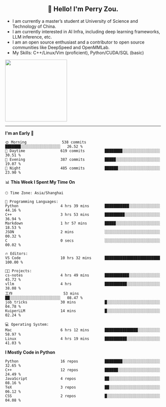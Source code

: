 <h2 align="center">👋 Hello! I'm Perry Zou.</h2>

- I am currently a master’s student at University of Science and Technology of China.
- I am currently interested in AI Infra, including deep learning frameworks, LLM inference, etc.
- I am an open source enthusiast and a contributor to open source communities like DeepSpeed and OpenMMLab.
- My Skills: C++/Linux/Vim (proficient), Python/CUDA/SQL (basic)

<img height=200 align="center" src="https://github-readme-stats.vercel.app/api?username=zonepg" />

-------

<!--START_SECTION:waka-->
**I'm an Early 🐤** 

```text
🌞 Morning                538 commits         ███████░░░░░░░░░░░░░░░░░░   26.52 % 
🌆 Daytime                619 commits         ████████░░░░░░░░░░░░░░░░░   30.51 % 
🌃 Evening                387 commits         █████░░░░░░░░░░░░░░░░░░░░   19.07 % 
🌙 Night                  485 commits         ██████░░░░░░░░░░░░░░░░░░░   23.90 % 
```


📊 **This Week I Spent My Time On** 

```text
🕑︎ Time Zone: Asia/Shanghai

💬 Programming Languages: 
Python                   4 hrs 39 mins       ███████████░░░░░░░░░░░░░░   44.16 % 
C++                      3 hrs 53 mins       █████████░░░░░░░░░░░░░░░░   36.94 % 
Markdown                 1 hr 57 mins        █████░░░░░░░░░░░░░░░░░░░░   18.53 % 
JSON                     2 mins              ░░░░░░░░░░░░░░░░░░░░░░░░░   00.32 % 
C                        0 secs              ░░░░░░░░░░░░░░░░░░░░░░░░░   00.02 % 

🔥 Editors: 
VS Code                  10 hrs 32 mins      █████████████████████████   100.00 % 

🐱‍💻 Projects: 
cs-notes                 4 hrs 49 mins       ███████████░░░░░░░░░░░░░░   45.72 % 
vllm                     4 hrs               ██████████░░░░░░░░░░░░░░░   38.08 % 
工作                       53 mins             ██░░░░░░░░░░░░░░░░░░░░░░░   08.47 % 
job_tricks               30 mins             █░░░░░░░░░░░░░░░░░░░░░░░░   04.78 % 
KuiperLLM                14 mins             █░░░░░░░░░░░░░░░░░░░░░░░░   02.24 % 

💻 Operating System: 
Mac                      6 hrs 12 mins       ███████████████░░░░░░░░░░   58.97 % 
Linux                    4 hrs 19 mins       ██████████░░░░░░░░░░░░░░░   41.03 % 
```

**I Mostly Code in Python** 

```text
Python                   16 repos            ████████░░░░░░░░░░░░░░░░░   32.65 % 
C++                      12 repos            ██████░░░░░░░░░░░░░░░░░░░   24.49 % 
JavaScript               4 repos             ██░░░░░░░░░░░░░░░░░░░░░░░   08.16 % 
TeX                      3 repos             ██░░░░░░░░░░░░░░░░░░░░░░░   06.12 % 
CSS                      2 repos             █░░░░░░░░░░░░░░░░░░░░░░░░   04.08 % 
```




<!--END_SECTION:waka-->
